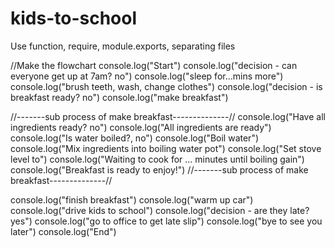 # kids-to-school
Use function, require, module.exports, separating files

//Make the flowchart
console.log("Start")
console.log("decision - can everyone get up at 7am? no")
console.log("sleep for...mins more")
console.log("brush teeth, wash, change clothes")
console.log("decision - is breakfast ready? no")
console.log("make breakfast")

//-------sub process of make breakfast--------------//
console.log("Have all ingredients ready? no")
console.log("All ingredients are ready")
console.log("Is water boiled?, no")
console.log("Boil water")
console.log("Mix ingredients into boiling water pot")
console.log("Set stove level to")
console.log("Waiting to cook for ... minutes until boiling gain")
console.log("Breakfast is ready to enjoy!")
//-------sub process of make breakfast--------------//

console.log("finish breakfast")
console.log("warm up car")
console.log("drive kids to school")
console.log("decision - are they late? yes")
console.log("go to office to get late slip")
console.log("bye to see you later")
console.log("End")
